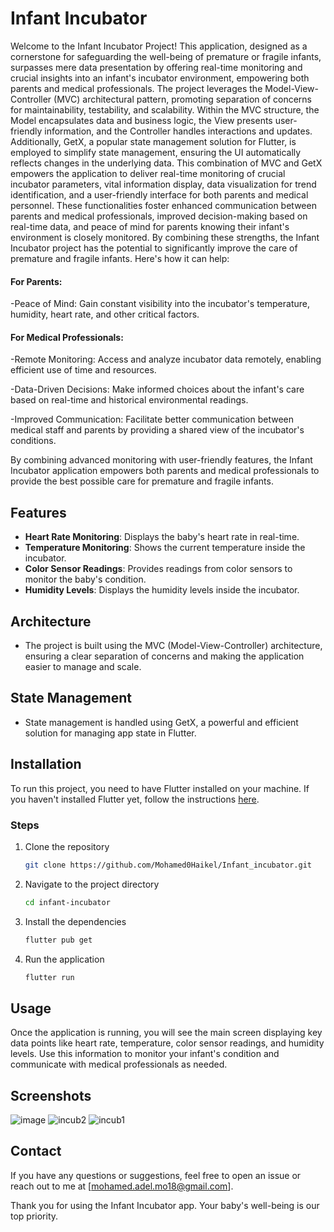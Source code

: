 # Infant Incubator

Welcome to the Infant Incubator Project! This application, designed as a cornerstone for safeguarding the well-being of premature or fragile infants, surpasses mere data presentation by offering real-time monitoring and crucial insights into an infant's incubator environment, empowering both parents and medical professionals. The project leverages the Model-View-Controller (MVC) architectural pattern, promoting separation of concerns for maintainability, testability, and scalability. Within the MVC structure, the Model encapsulates data and business logic, the View presents user-friendly information, and the Controller handles interactions and updates. Additionally, GetX, a popular state management solution for Flutter, is employed to simplify state management, ensuring the UI automatically reflects changes in the underlying data. This combination of MVC and GetX empowers the application to deliver real-time monitoring of crucial incubator parameters, vital information display, data visualization for trend identification, and a user-friendly interface for both parents and medical personnel. These functionalities foster enhanced communication between parents and medical professionals, improved decision-making based on real-time data, and peace of mind for parents knowing their infant's environment is closely monitored. By combining these strengths, the Infant Incubator project has the potential to significantly improve the care of premature and fragile infants. Here's how it can help:

#### For Parents:
-Peace of Mind: Gain constant visibility into the incubator's temperature, humidity, heart rate, and other critical factors.

#### For Medical Professionals:
-Remote Monitoring: Access and analyze incubator data remotely, enabling efficient use of time and resources.

-Data-Driven Decisions: Make informed choices about the infant's care based on real-time and historical environmental readings.

-Improved Communication: Facilitate better communication between medical staff and parents by providing a shared view of the incubator's conditions.

By combining advanced monitoring with user-friendly features, the Infant Incubator application empowers both parents and medical professionals to provide the best possible care for premature and fragile infants.

## Features

- **Heart Rate Monitoring**: Displays the baby's heart rate in real-time.
- **Temperature Monitoring**: Shows the current temperature inside the incubator.
- **Color Sensor Readings**: Provides readings from color sensors to monitor the baby's condition.
- **Humidity Levels**: Displays the humidity levels inside the incubator.

## Architecture
- The project is built using the MVC (Model-View-Controller) architecture, ensuring a clear separation of concerns and making the application easier to manage and scale.

## State Management
- State management is handled using GetX, a powerful and efficient solution for managing app state in Flutter.

## Installation

To run this project, you need to have Flutter installed on your machine. If you haven't installed Flutter yet, follow the instructions [here](https://flutter.dev/docs/get-started/install).

### Steps

1. Clone the repository
   ```bash
   git clone https://github.com/Mohamed0Haikel/Infant_incubator.git
2. Navigate to the project directory
   ```bash
   cd infant-incubator
4. Install the dependencies
   ```bash
   flutter pub get
6. Run the application
   ```bash
   flutter run
## Usage
Once the application is running, you will see the main screen displaying key data points like heart rate, temperature, color sensor readings, and humidity levels. Use this information to monitor your infant's condition and communicate with medical professionals as needed.
## Screenshots
![image](https://github.com/Mohamed0Haikel/Infant_incubator/assets/94113862/c620f642-e300-4f13-9ed8-73fedb4502e2)
![incub2](https://github.com/Mohamed0Haikel/Infant_incubator/assets/104323606/4362bc0e-aa10-433d-a52c-ee5827bf454d)
![incub1](https://github.com/Mohamed0Haikel/Infant_incubator/assets/104323606/cf73e90a-88c7-4209-99b5-fea8f1cf38bd)


## Contact
If you have any questions or suggestions, feel free to open an issue or reach out to me at [mohamed.adel.mo18@gmail.com].

Thank you for using the Infant Incubator app. Your baby's well-being is our top priority.
